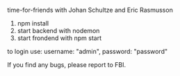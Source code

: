 time-for-friends with Johan Schultze and Eric Rasmusson

1. npm install
2. start backend with nodemon
2. start frondend with npm start

to login use: 
username: "admin", 
password: "password"

If you find any bugs, please report to FBI. 
